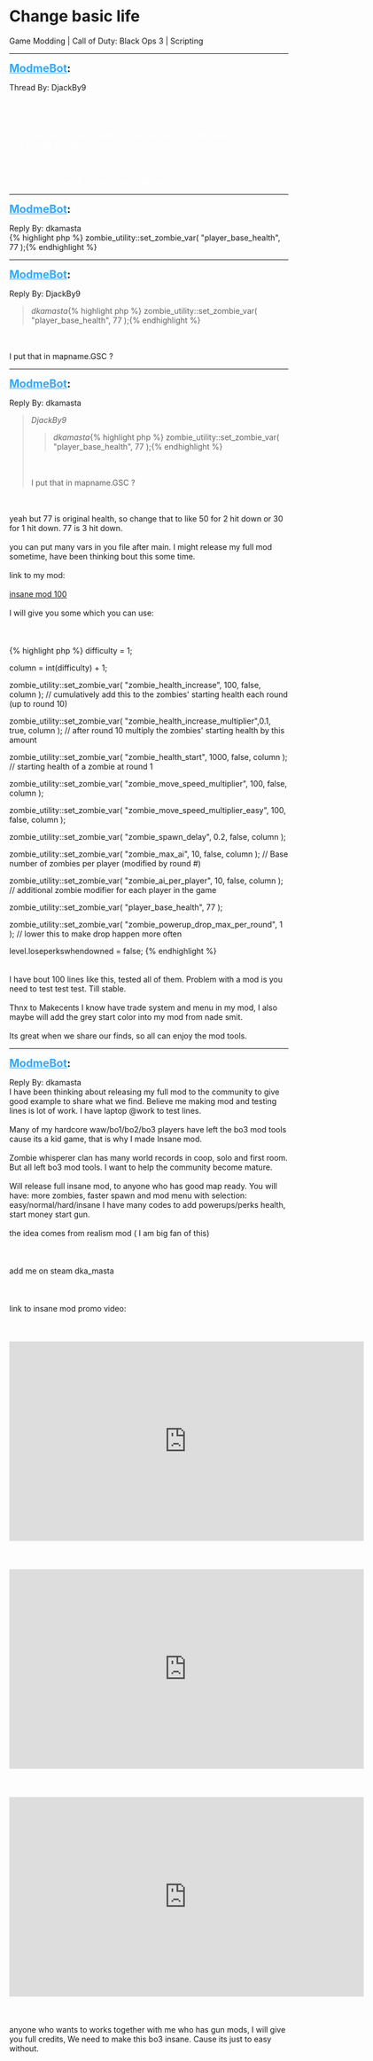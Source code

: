 # Change basic life
Game Modding | Call of Duty: Black Ops 3 | Scripting

---
<strong style="font-size: 1.4em;"><span style="text-decoration: underline;text-decoration-color: #34a7f9;"><span style="color:#34a7f9;">ModmeBot</span></span>:</strong>

<p>Thread By: DjackBy9<br /><span style="color:#ffffff;">Hello,</span><br /><br /><br /><br /><span style="color:#ffffff;">I just want know if its possible to change the life of the player ? For it to be one shot by zombies.</span><br /><br /><br /><br /><span style="color:#ffffff;">sorry for my english et thank you in advance</span></p>

---
<strong style="font-size: 1.4em;"><span style="text-decoration: underline;text-decoration-color: #34a7f9;"><span style="color:#34a7f9;">ModmeBot</span></span>:</strong>

<p>Reply By: dkamasta<br />{% highlight php %}
zombie_utility::set_zombie_var( "player_base_health",     77 );{% endhighlight %}
</p>

---
<strong style="font-size: 1.4em;"><span style="text-decoration: underline;text-decoration-color: #34a7f9;"><span style="color:#34a7f9;">ModmeBot</span></span>:</strong>

<p>Reply By: DjackBy9<br /><blockquote><em>dkamasta</em>{% highlight php %}
zombie_utility::set_zombie_var( "player_base_health",     77 );{% endhighlight %}
<br /></blockquote><br /><br />I put that in mapname.GSC ?</p>

---
<strong style="font-size: 1.4em;"><span style="text-decoration: underline;text-decoration-color: #34a7f9;"><span style="color:#34a7f9;">ModmeBot</span></span>:</strong>

<p>Reply By: dkamasta<br /><blockquote><em>DjackBy9</em><blockquote><em>dkamasta</em>{% highlight php %}
zombie_utility::set_zombie_var( "player_base_health",     77 );{% endhighlight %}
<br /></blockquote><br /><br />I put that in mapname.GSC ?</blockquote><br /><br /> yeah but 77 is original health, so change that to like 50 for 2 hit down or 30 for 1 hit down. 77 is 3 hit down.<br /><br />you can put many vars in you file after main. I might release my full mod sometime, have been thinking bout this some time.<br /><br />link to my mod:<br /><br /><a href="http://steamcommunity.com/sharedfiles/filedetails/?id=780232065">insane mod 100</a><br /><br />I will give you some which you can use:<br /><br /><br /><br />{% highlight php %}
difficulty = 1;


 column = int(difficulty) + 1;


 zombie_utility::set_zombie_var( "zombie_health_increase",    100, false, column ); // cumulatively add this to the zombies&#39; starting health each round (up to round 10)


 zombie_utility::set_zombie_var( "zombie_health_increase_multiplier",0.1,  true, column ); // after round 10 multiply the zombies&#39; starting health by this amount


 zombie_utility::set_zombie_var( "zombie_health_start",     1000, false, column ); // starting health of a zombie at round 1


 zombie_utility::set_zombie_var( "zombie_move_speed_multiplier",  100, false, column );


 zombie_utility::set_zombie_var( "zombie_move_speed_multiplier_easy",  100, false, column );


 zombie_utility::set_zombie_var( "zombie_spawn_delay",     0.2, false, column ); 


 zombie_utility::set_zombie_var( "zombie_max_ai",      10,  false, column ); // Base number of zombies per player (modified by round #)


 zombie_utility::set_zombie_var( "zombie_ai_per_player",    10,  false, column ); // additional zombie modifier for each player in the game


 zombie_utility::set_zombie_var( "player_base_health",     77 );


 


 zombie_utility::set_zombie_var( "zombie_powerup_drop_max_per_round", 1 ); // lower this to make drop happen more often


 level.loseperkswhendowned = false;
{% endhighlight %}
<br /><br /><br />I have bout 100 lines like this, tested all of them. Problem with a mod is you need to test test test. Till stable.<br /><br />Thnx to Makecents I know have trade system and menu in my mod, I also maybe will add the grey start color into my mod from nade smit.<br /><br />Its great when we share our finds, so all can enjoy the mod tools.</p>

---
<strong style="font-size: 1.4em;"><span style="text-decoration: underline;text-decoration-color: #34a7f9;"><span style="color:#34a7f9;">ModmeBot</span></span>:</strong>

<p>Reply By: dkamasta<br />I have been thinking about releasing my full mod to the community to give good example to share what we find. Believe me making mod and testing lines is lot of work. I have laptop @work to test lines.<br /><br />Many of my hardcore waw/bo1/bo2/bo3 players have left the bo3 mod tools cause its a kid game, that is why I made Insane mod.<br /><br />Zombie whisperer clan has many world records in coop, solo and first room. But all left bo3 mod tools. I want to help the community become mature.<br /><br />Will release full insane mod, to anyone who has good map ready. You will have: more zombies, faster spawn and mod menu with selection: easy/normal/hard/insane I have many codes to add powerups/perks health, start money start gun.<br /><br />the idea comes from realism mod ( I am big fan of this)<br /><br /><br /><br />add me on steam dka_masta<br /><br /><br /><br />link to insane mod promo video:<br /><br /><br /><br /><iframe type="text/html" width="640" height="360" src="https://www.youtube.com/embed/B7VAx2RDEvE" frameborder="0"></iframe><br /><br /><br /><br /><iframe type="text/html" width="640" height="360" src="https://www.youtube.com/embed/lA_ZmbIX2eI" frameborder="0"></iframe><br /><br /><br /><br /><iframe type="text/html" width="640" height="360" src="https://www.youtube.com/embed/k7jOaOsClew" frameborder="0"></iframe><br /><br /><br /><br />anyone who wants to works together with me who has gun mods, I will give you full credits, We need to make this bo3 insane. Cause its just to easy without.</p>
